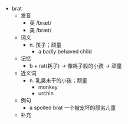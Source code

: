 - brat
  - 发音
    - 英 /bræt/
    - 美 /bræt/
  - 词义
    - n. 孩子；顽童
      - a badly behaved child
  - 记忆
    - b + rat(耗子) → 像耗子般的小孩 → 顽童
  - 近义词
    - n. 乳臭未干的小孩；顽童
      - monkey
      - urchin
  - 例句
    - a spoiled brat 一个被宠坏的顽劣儿童
  - 补充